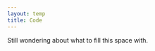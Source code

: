 ```yaml
---
layout: temp
title: Code
---
```


<p class="message">
  Still wondering about what to fill this space with.
</p>
